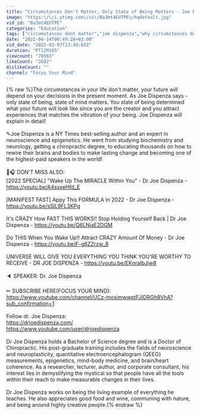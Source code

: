 ```yaml
---
title: "Circumstances Don't Matter, Only State of Being Matters - Joe Dispenza"
image: "https:\/\/i.ytimg.com\/vi\/Ba3mt4EUTPE\/hqdefault.jpg"
vid_id: "Ba3mt4EUTPE"
categories: "Education"
tags: ["circumstances dont matter","joe dispenza","why circumstances dont matter"]
date: "2022-04-14T00:49:26+03:00"
vid_date: "2022-02-07T13:48:02Z"
duration: "PT12M16S"
viewcount: "70565"
likeCount: "2682"
dislikeCount: ""
channel: "Focus Your Mind"
---
```

{% raw %}The circumstances in your life don't matter, your future will depend on your decisions in the present moment. As Joe Dispenza says - only state of being, state of mind matters. You state of being determined what your future will look like since you are the creator and you attract experiences that matches the vibration of your being. Joe Dispenza will explain in detail!<br /><br />✎Joe Dispenza is a NY Times best-selling author and an expert in neuroscience and epigenetics. He went from studying biochemistry and neurology, getting a chiropractic degree, to educating thousands on how to rewire their brains and bodies to make lasting change and becoming one of the highest-paid speakers in the world!<br /><br />🎤🎧 DON'T MISS ALSO:<br />[2022 SPECIAL] &quot;Wake Up The MIRACLE Within You&quot; - Dr Joe Dispenza - <a rel="nofollow" target="blank" href="https://youtu.be/A4ssxeHfd_E">https://youtu.be/A4ssxeHfd_E</a><br /><br />[MANIFEST FAST] Appy This FORMULA In 2022 - Dr Joe Dispenza - <a rel="nofollow" target="blank" href="https://youtu.be/sSlL9FL3KPg">https://youtu.be/sSlL9FL3KPg</a><br /><br />It's CRAZY How FAST THIS WORKS!! Stop Holding Yourself Back | Dr Joe Dispenza - <a rel="nofollow" target="blank" href="https://youtu.be/Q6LNjaE2DGM">https://youtu.be/Q6LNjaE2DGM</a><br /><br />Do THIS When You Wake Up!! Attract CRAZY Amount Of Money - Dr Joe Dispenza - <a rel="nofollow" target="blank" href="https://youtu.be/F-g6ZZrzw_8">https://youtu.be/F-g6ZZrzw_8</a><br /><br />UNIVERSE WILL GIVE YOU EVERYTHING YOU THINK YOU'RE WORTHY TO RECEIVE - DR JOE DISPENZA - <a rel="nofollow" target="blank" href="https://youtu.be/EKnraIbJiw8">https://youtu.be/EKnraIbJiw8</a><br /><br />🔈 SPEAKER: Dr. Joe Dispenza<br /><br />✏ SUBSCRIBE HERE(FOCUS YOUR MIND):  <a rel="nofollow" target="blank" href="https://www.youtube.com/channel/UCz-mosimwwptFJIDRGh8VhA?sub_confirmation=1">https://www.youtube.com/channel/UCz-mosimwwptFJIDRGh8VhA?sub_confirmation=1</a><br /><br />Follow dr. Joe Dispenza:<br /><a rel="nofollow" target="blank" href="https://drjoedispenza.com/">https://drjoedispenza.com/</a><br /><a rel="nofollow" target="blank" href="https://www.youtube.com/user/drjoedispenza">https://www.youtube.com/user/drjoedispenza</a><br /><br />Dr Joe Dispenza holds a Bachelor of Science degree and is a Doctor of Chiropractic. His post-graduate training includes the fields of neuroscience and neuroplasticity, quantitative electroencephalogram (QEEG) measurements, epigenetics, mind-body medicine, and brain/heart coherence. As a researcher, lecturer, author, and corporate consultant, his interest lies in demystifying the mystical so that people have all the tools within their reach to make measurable changes in their lives.<br /><br />Dr Joe Dispenza works on being the living example of everything he teaches. He also appreciates good food and wine, communing with nature, and being around highly creative people.{% endraw %}
